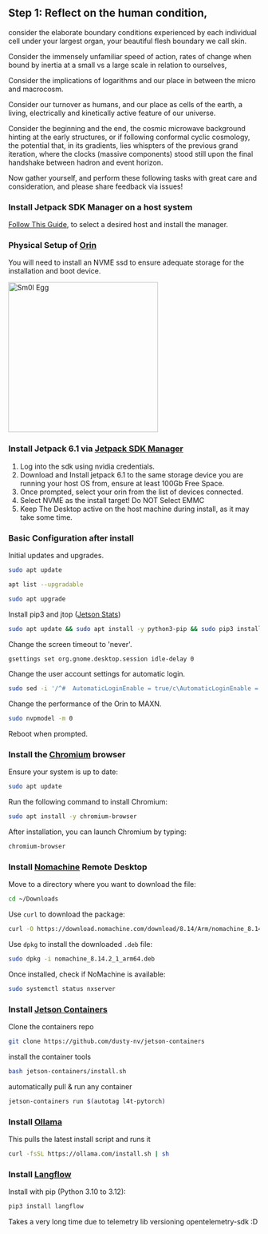## Step 1: Reflect on the human condition, 

consider the elaborate boundary conditions experienced by each individual cell under your largest organ, your beautiful flesh boundary we call skin. 

Consider the immensely unfamiliar speed of action, rates of change when bound by inertia at a small vs a large scale in relation to ourselves, 

Consider the implications of logarithms and our place in between the micro and macrocosm. 

Consider our turnover as humans, and our place as cells of the earth, a living, electrically and kinetically active feature of our universe. 

Consider the beginning and the end, the cosmic microwave background hinting at the early structures, or if following conformal cyclic cosmology, the potential that, in its gradients, lies whispters of the previous grand iteration, where the clocks (massive components) stood still upon the final handshake between hadron and event horizon. 

Now gather yourself, and perform these following tasks with great care and consideration, and please share feedback via issues!

### Install Jetpack SDK Manager on a host system
<a href="https://developer.nvidia.com/sdk-manager" target="_blank">Follow This Guide</a>, to select a desired host and install the manager.


### Physical Setup of [Orin](https://developer.nvidia.com/embedded/learn/get-started-jetson-agx-orin-devkit)
You will need to install an NVME ssd to ensure adequate storage for the installation and boot device.

<img src="https://github.com/user-attachments/assets/4a9ed275-1d36-4456-8ad1-0045955ed395" alt="Sm0l Egg" width="300"/>

### Install Jetpack 6.1 via [Jetpack SDK Manager](https://developer.nvidia.com/sdk-manager)
1. Log into the sdk using nvidia credentials.
2. Download and Install jetpack 6.1 to the same storage device you are running your host OS from, ensure at least 100Gb Free Space.
3. Once prompted, select your orin from the list of devices connected.
4. Select NVME as the install target! Do NOT Select EMMC
5. Keep The Desktop active on the host machine during install, as it may take some time.

### Basic Configuration after install

Initial updates and upgrades.
```bash
sudo apt update
```
```bash
apt list --upgradable
```
```bash
sudo apt upgrade
```
Install pip3 and jtop ([Jetson Stats](https://pypi.org/project/jetson-stats/))
```bash
sudo apt update && sudo apt install -y python3-pip && sudo pip3 install -U jetson-stats
```
Change the screen timeout to 'never'.
```bash
gsettings set org.gnome.desktop.session idle-delay 0
```
Change the user account settings for automatic login.
```bash
sudo sed -i '/^#  AutomaticLoginEnable = true/c\AutomaticLoginEnable = true' /etc/gdm3/custom.conf && sudo sed -i "/^#  AutomaticLogin = user/c\AutomaticLogin = $(whoami)" /etc/gdm3/custom.conf
```
Change the performance of the Orin to MAXN.
```bash
sudo nvpmodel -m 0
```
Reboot when prompted.



### Install the [Chromium](https://www.chromium.org/getting-involved/download-chromium/) browser

Ensure your system is up to date:
```bash
sudo apt update
```
Run the following command to install Chromium:
```bash
sudo apt install -y chromium-browser
```
After installation, you can launch Chromium by typing:
```bash
chromium-browser
```

### Install [Nomachine](https://downloads.nomachine.com/download/?id=115&distro=ARM) Remote Desktop

Move to a directory where you want to download the file:
```bash
cd ~/Downloads
```
Use `curl` to download the package:
```bash
curl -O https://download.nomachine.com/download/8.14/Arm/nomachine_8.14.2_1_arm64.deb
```
Use `dpkg` to install the downloaded `.deb` file:
```bash
sudo dpkg -i nomachine_8.14.2_1_arm64.deb
```
Once installed, check if NoMachine is available:
```bash
sudo systemctl status nxserver
```

### Install [Jetson Containers](https://github.com/dusty-nv/jetson-containers)
Clone the containers repo
```bash
git clone https://github.com/dusty-nv/jetson-containers
```
install the container tools
```bash
bash jetson-containers/install.sh
```
automatically pull & run any container
```bash
jetson-containers run $(autotag l4t-pytorch)
```

### Install [Ollama](https://ollama.com/download/linux)
This pulls the latest install script and runs it
```bash
curl -fsSL https://ollama.com/install.sh | sh
```

### Install [Langflow](https://github.com/langflow-ai/langflow)

Install with pip (Python 3.10 to 3.12):
```bash
pip3 install langflow
```
Takes a very long time due to telemetry lib versioning opentelemetry-sdk :D 

